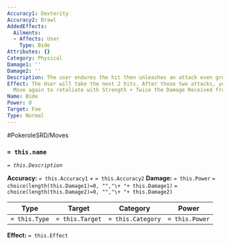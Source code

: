 ```yaml
---
Accuracy1: Dexterity
Accuracy2: Brawl
AddedEffects:
  Ailments:
  - Affects: User
    Type: Bide
Attributes: {}
Category: Physical
Damage1: ''
Damage2: ''
Description: The user endures the hit then unleashes an attack even greater.
Effect: The User will take the next 2 hits. After those two attacks, you may use this
  Move again to retaliate with Strength + Twice the Damage Received from those 2 hits.
Name: Bide
Power: 0
Target: Foe
Type: Normal
---
```


#PokeroleSRD/Moves

### `= this.name`
*`= this.Description`*

**Accuracy:** `= this.Accuracy1` + `= this.Accuracy2`
**Damage:** `= this.Power` `= choice(length(this.Damage1)=0, "","\+ "+ this.Damage1)` `= choice(length(this.Damage2)=0, "","\+ "+ this.Damage2)`

| Type          | Target          | Category          | Power          |
| ------------- | --------------- | ----------------  | -------------- |
| `= this.Type` | `= this.Target` | `= this.Category` | `= this.Power` | 

**Effect:** `= this.Effect`